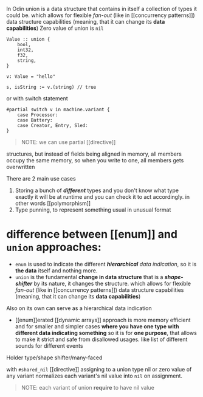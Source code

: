 In Odin union is a data structure that contains in itself a collection of types it could be.
which allows for flexible *fan-out* (like in [[concurrency patterns]]) data structure capabilities (meaning, that it can change its **data capabilities**)
Zero value of union is `nil`
```odin
Value :: union {
	bool,
	int32,
	f32,
	string,
}

v: Value = "hello"

s, isString := v.(string) // true
```

or with switch statement
```odin
#partial switch v in machine.variant {
	case Processor:
	case Battery:
	case Creator, Entry, Sled:
}
```

> NOTE: we can use partial [[directive]]


structures, but instead of fields being aligned in memory, all members occupy the same memory, so when you write to one, all members gets overwritten


There are 2 main use cases
1. Storing a bunch of ***different*** types and you don't know what type exactly it will be at runtime and you can check it to act accordingly. in other words [[polymorphism]]
2. Type punning, to represent something usual in unusual format


# difference between [[enum]] and `union` approaches:
- `enum` is used to indicate the different ***hierarchical** data indication*, so it is **the data** itself and nothing more.
- `union` is the fundamental **change in data structure** that is a ***shape-shifter*** by its nature, it changes the structure. which allows for flexible *fan-out* (like in [[concurrency patterns]]) data structure capabilities (meaning, that it can change its **data capabilities**)

Also on its own can serve as a hierarchical data indication

- [[enum]]erated [[dynamic arrays]] approach is more memory efficient and for smaller and simpler cases **where you have one type with different data indicating something** so it is for **one purpose**, that allows to make it strict and safe from disallowed usages. like list of different sounds for different events

Holder type/shape shifter/many-faced

with `#shared_nil` [[directive]] assigning to a union type nil or zero value of any variant normalizes each variant's nil value into `nil` on assignment.
> NOTE: each variant of union **require** to have nil value